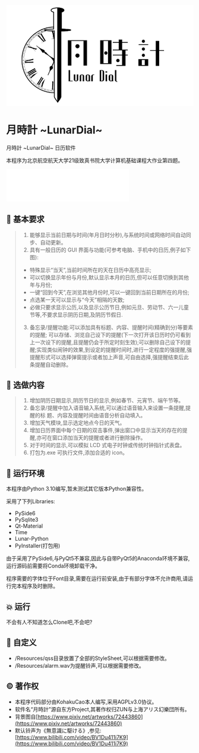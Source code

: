  ![Logo](Resources/img/Logo_light.png#pic_center)
 # 月時計 \~LunarDial\~
 月時計 \~LunarDial\~ 日历软件
 
 本程序为北京航空航天大学21级致真书院大学计算机基础课程大作业第四题。
 
<iframe frameborder="no" border="0" marginwidth="0" marginheight="0" width=330 height=86 src='//music.163.com/outchain/player?type=2&id=29164551&auto=1&height=66'>
</iframe>

## :straight_ruler: 基本要求
> 1. 能够显示当前日期与时间(年月日时分秒),与系统时间或网络时间自动同步、自动更新。
> 2. 具有一般日历的 GUI 界面与功能(可参考电脑、手机中的日历,例子如下图):
> - 特殊显示“当天”,当前时间所在的天在日历中高亮显示;
> - 可以切换显示年份与月份,默认显示本月的日历,但可以任意切换到其他年与月份;
> - 一键“回到今天”,在浏览其他月份时,可以一键回到当前日期所在的月份;
> - 点选某一天可以显示与“今天”相隔的天数;
> - 必做只要求显示公历,以及显示公历节日,例如元旦、劳动节、六一儿童节等,不要求显示阴历日期,及阴历节假日.
> 3. 备忘录/提醒功能:可以添加具有标题、内容、提醒时间(精确到分)等要素的提醒;
可以存储、浏览自己设下的提醒(下一次打开该日历时仍可看到上一次设下的提醒,且提醒仍会于所定时刻生效);可以删除自己设下的提醒;实现类似闹钟的效果,到设定的提醒时间时,进行一定程度的强提醒,强提醒形式可以选择弹窗提示或者加上声音,可自由选择,强提醒结束后此条提醒自动删除。
## :triangular_ruler: 选做内容
> 1. 增加阴历日期显示,阴历节日的显示,例如春节、元宵节、端午节等。
> 2. 备忘录/提醒中加入语音输入系统,可以通过语音输入来设置一条提醒,提醒的标
> 题、内容及提醒时间由语音分析自动填入。
> 3. 增加天气模块,显示选定地点今日的天气。
> 4. 增加日历界面中每个日期的双击事件,弹出窗口中显示当天的存在的提醒,亦可在窗口添加当天的提醒或者进行删除操作。
> 5. 对于时间的显示,可以模拟 LCD 式电子时钟或传统时钟指针式表盘。
> 6. 打包为.exe 可执行文件,添加合适的 icon。

##  :house_with_garden:  运行环境
本程序由Python 3.10编写,暂未测试其它版本Python兼容性。

采用了下列Libraries:

 - PySide6
 - PySqlite3
 - Qt-Material
 - Time
 - Lunar-Python
 - PyInstaller(打包用)
 
由于采用了PySide6,与PyQt5不兼容,因此与自带PyQt5的Anaconda环境不兼容,运行源码前需要将Conda环境卸载干净。

程序需要的字体位于Font目录,需要在运行前安装,由于有部分字体不允许商用,请运行完本程序及时删除。

##  :collision:  运行
不会有人不知道怎么Clone吧,不会吧?

## :art: 自定义
 - /Resources/qss目录放置了全部的StyleSheet,可以根据需要修改。
 - /Resources/alarm.wav为提醒铃声,可以根据需要修改。

## © 著作权
 - 本程序代码部分由KohakuCao本人编写,采用AGPLv3.0协议。
 - 软件名“月時計”源自东方Project,其著作权归ZUN与上海アリス幻樂団所有。
 - 背景图自[https://www.pixiv.net/artworks/72443860](https://www.pixiv.net/artworks/72443860)
 - 默认铃声为《無意識に駆ける》,参见:[https://www.bilibili.com/video/BV1Du411i7K9](https://www.bilibili.com/video/BV1Du411i7K9)
